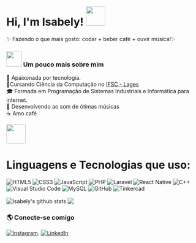 <h1> Hi, I'm Isabely! <img src="https://media.giphy.com/media/mGcNjsfWAjY5AEZNw6/giphy.gif" width="50"></h1>

✨ Fazendo o que mais gosto: codar + beber café + ouvir música!✨ 

### <img src="https://media.giphy.com/media/VgCDAzcKvsR6OM0uWg/giphy.gif" width="40"> Um pouco mais sobre mim
🌟 Apaixonada por tecnologia. <br>
🚀Cursando Ciência da Computação no <a href="https://www.ifsc.edu.br/web/campus-lages">IFSC - Lages </a> <br>
🎓 Formada em Programação de Sistemas Industriais e Informática para internet. <br>
🎵 Desenvolvendo ao som de ótimas músicas <br>
☕ Amo café <br>

 <img src="https://media.giphy.com/media/WUlplcMpOCEmTGBtBW/giphy.gif" width="50">  <h1>Linguagens e Tecnologias que uso:</h1>

![HTML5](https://img.shields.io/badge/HTML5-E34F26?style=for-the-badge&logo=html5&logoColor=white)
![CSS3](https://img.shields.io/badge/CSS3-1572B6?style=for-the-badge&logo=css3&logoColor=white)
![JavaScript](https://img.shields.io/badge/JavaScript-F7DF1E?style=for-the-badge&logo=javascript&logoColor=black)
![PHP](https://img.shields.io/badge/PHP-777BB4?style=for-the-badge&logo=php&logoColor=white)
![Laravel](https://img.shields.io/badge/Laravel-FF2D20?style=for-the-badge&logo=laravel&logoColor=white)
![React Native](https://img.shields.io/badge/React_Native-20232A?style=for-the-badge&logo=react&logoColor=61DAFB)
![C++](https://img.shields.io/badge/C%2B%2B-00599C?style=for-the-badge&logo=c%2B%2B&logoColor=white)
![Visual Studio Code](https://img.shields.io/badge/VS%20Code-007ACC?style=for-the-badge&logo=visualstudiocode&logoColor=white)
![MySQL](https://img.shields.io/badge/MySQL-4479A1?style=for-the-badge&logo=mysql&logoColor=white)
![GitHub](https://img.shields.io/badge/GitHub-181717?style=for-the-badge&logo=github&logoColor=white)
![Tinkercad](https://img.shields.io/badge/Tinkercad-FF8C00?style=for-the-badge&logo=autodesk&logoColor=white)

<img align="center" src="https://github-readme-stats.vercel.app/api?username=isabelyNunes&show_icons=true&include_all_commits=true&theme=radical" alt="Isabely's github stats" />
<img align="center" src="https://github-readme-stats.vercel.app/api/top-langs/?username=IsabelyNunes&layout=compact&theme=radical" />


### 🌎 Conecte-se comigo  
[![Instagram](https://img.shields.io/badge/Instagram-833AB4?style=for-the-badge&logo=instagram&logoColor=white)](https://instagram.com/IsabelyNunes).
[![LinkedIn](https://img.shields.io/badge/LinkedIn-0077B5?style=for-the-badge&logo=linkedin&logoColor=white)](https://linkedin.com/in/IsabelyNunes)  
